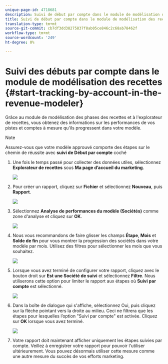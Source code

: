 ```yaml
---
unique-page-id: 4718681
description: Suivi de début par compte dans le module de modélisation des recettes - Documents marketing - Documentation sur les produits
title: Suivi de début par compte dans le module de modélisation des recettes
translation-type: tm+mt
source-git-commit: cb7df3dd38275837f8ab05ce846c2c68ab78462f
workflow-type: tm+mt
source-wordcount: '249'
ht-degree: 0%

---
```



# Suivi des débuts par compte dans le module de modélisation des recettes {#start-tracking-by-account-in-the-revenue-modeler}

Grâce au module de modélisation des phases des recettes et à l&#39;explorateur de recettes, vous obtenez des informations sur les performances de vos pistes et comptes à mesure qu&#39;ils progressent dans votre modèle.

>[!NOTE]
>
>Assurez-vous que votre modèle approuvé comporte des étapes sur le chemin de réussite avec **suivi de Début par compte** coché

1. Une fois le temps passé pour collecter des données utiles, sélectionnez **Explorateur de recettes** sous **Ma page d’accueil du marketing**.

   ![](assets/image2015-4-29-16-3a36-3a2.png)

1. Pour créer un rapport, cliquez sur **Fichier** et sélectionnez **Nouveau**, puis **Rapport**.

   ![](assets/image2015-4-29-16-3a38-3a44.png)

1. Sélectionnez **Analyse de performances du modèle (Sociétés)** comme zone d&#39;analyse et cliquez sur **OK**.

   ![](assets/image2015-4-29-16-3a41-3a47.png)

1. Nous vous recommandons de faire glisser les champs **Étape**, **Mois** et **Solde de fin** pour vous montrer la progression des sociétés dans votre modèle par mois. Utilisez des filtres pour sélectionner les mois que vous souhaitez.

   ![](assets/image2015-4-29-17-3a16-3a1.png)

1. Lorsque vous avez terminé de configurer votre rapport, cliquez avec le bouton droit sur **Est une Société de suivi** et sélectionnez **Filtre**. Nous utiliserons cette option pour limiter le rapport aux étapes où **Suivi par compte** est sélectionné.

   ![](assets/image2015-4-29-17-3a18-3a9.png)

1. Dans la boîte de dialogue qui s&#39;affiche, sélectionnez Oui, puis cliquez sur la flèche pointant vers la droite au milieu. Ceci ne filtrera que les étapes pour lesquelles l’option &quot;Suivi par compte&quot; est activée. Cliquez sur **OK** lorsque vous avez terminé.

   ![](assets/image2015-6-9-16-3a21-3a3.png)

1. Votre rapport doit maintenant afficher uniquement les étapes suivies par compte. Veillez à enregistrer votre rapport pour pouvoir l&#39;utiliser ultérieurement. Vous pouvez désormais utiliser cette mesure comme une autre mesure du succès de vos efforts marketing.
